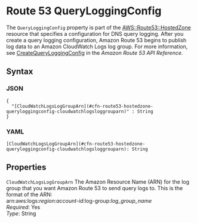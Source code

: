 # Route 53 QueryLoggingConfig<a name="aws-properties-route53-hostedzone-queryloggingconfig"></a>

The `QueryLoggingConfig` property is part of the [AWS::Route53::HostedZone](aws-resource-route53-hostedzone.md) resource that specifies a configuration for DNS query logging\. After you create a query logging configuration, Amazon Route 53 begins to publish log data to an Amazon CloudWatch Logs log group\. For more information, see [CreateQueryLoggingConfig](http://docs.aws.amazon.com/Route53/latest/APIReference/API_CreateQueryLoggingConfig.html) in the *Amazon Route 53 API Reference*\.

## Syntax<a name="w3ab2c21c14e1669b5"></a>

### JSON<a name="aws-properties-route53-hostedzone-queryloggingconfig-syntax.json"></a>

```
{
  "[CloudWatchLogsLogGroupArn](#cfn-route53-hostedzone-queryloggingconfig-cloudwatchlogsloggrouparn)" : String
}
```

### YAML<a name="aws-properties-route53-hostedzone-queryloggingconfig-syntax.yaml"></a>

```
[CloudWatchLogsLogGroupArn](#cfn-route53-hostedzone-queryloggingconfig-cloudwatchlogsloggrouparn): String
```

## Properties<a name="w3ab2c21c14e1669b7"></a>

`CloudWatchLogsLogGroupArn`  <a name="cfn-route53-hostedzone-queryloggingconfig-cloudwatchlogsloggrouparn"></a>
The Amazon Resource Name \(ARN\) for the log group that you want Amazon Route 53 to send query logs to\. This is the format of the ARN:  
arn:aws:logs:*region:account\-id*:log\-group:*log\_group\_name*  
*Required*: Yes  
*Type*: String
